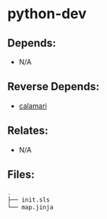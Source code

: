# python-dev

## Depends:

  -  N/A

## Reverse Depends:

  -  [calamari](/salt/calamari)

## Relates:

  -  N/A

## Files:

```bash
.
├── init.sls
└── map.jinja
```

